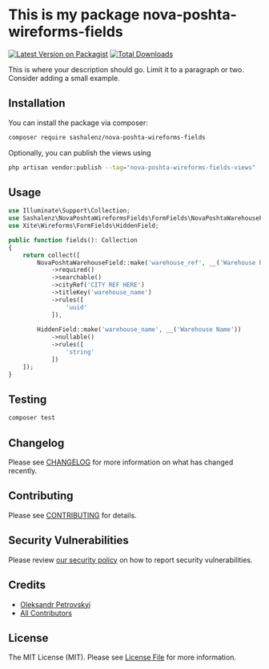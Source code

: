 # This is my package nova-poshta-wireforms-fields

[![Latest Version on Packagist](https://img.shields.io/packagist/v/sashalenz/nova-poshta-wireforms-fields.svg?style=flat-square)](https://packagist.org/packages/sashalenz/nova-poshta-wireforms-fields)
[![Total Downloads](https://img.shields.io/packagist/dt/sashalenz/nova-poshta-wireforms-fields.svg?style=flat-square)](https://packagist.org/packages/sashalenz/nova-poshta-wireforms-fields)

This is where your description should go. Limit it to a paragraph or two. Consider adding a small example.

## Installation

You can install the package via composer:

```bash
composer require sashalenz/nova-poshta-wireforms-fields
```

Optionally, you can publish the views using

```bash
php artisan vendor:publish --tag="nova-poshta-wireforms-fields-views"
```

## Usage

```php
use Illuminate\Support\Collection;
use Sashalenz\NovaPoshtaWireformsFields\FormFields\NovaPoshtaWarehouseField;
use Xite\Wireforms\FormFields\HiddenField;

public function fields(): Collection
{
    return collect([
        NovaPoshtaWarehouseField::make('warehouse_ref', __('Warehouse Ref'))
            ->required()
            ->searchable()
            ->cityRef('CITY REF HERE')
            ->titleKey('warehouse_name')
            ->rules([
                'uuid'
            ]),
            
        HiddenField::make('warehouse_name', __('Warehouse Name'))
            ->nullable()
            ->rules([
                'string'
            ])
    ]);
}
```

## Testing

```bash
composer test
```

## Changelog

Please see [CHANGELOG](CHANGELOG.md) for more information on what has changed recently.

## Contributing

Please see [CONTRIBUTING](CONTRIBUTING.md) for details.

## Security Vulnerabilities

Please review [our security policy](../../security/policy) on how to report security vulnerabilities.

## Credits

- [Oleksandr Petrovskyi](https://github.com/sashalenz)
- [All Contributors](../../contributors)

## License

The MIT License (MIT). Please see [License File](LICENSE.md) for more information.
